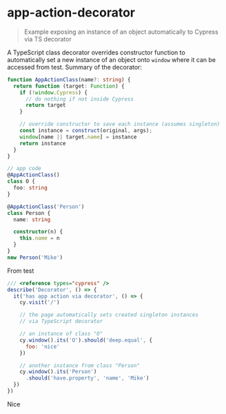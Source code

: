 # app-action-decorator
> Example exposing an instance of an object automatically to Cypress via TS decorator

A TypeScript class decorator overrides constructor function to automatically set a new instance of an object onto `window` where it can be accessed from test. Summary of the decorator:

```ts
function AppActionClass(name?: string) {
  return function (target: Function) {
    if (!window.Cypress) {
      // do nothing if not inside Cypress
      return target
    }

    // override constructor to save each instance (assumes singleton)
    const instance = construct(original, args);
    window[name || target.name] = instance
    return instance
  }
}

// app code
@AppActionClass()
class O {
  foo: string
}

@AppActionClass('Person')
class Person {
  name: string

  constructor(n) {
    this.name = n
  }
}
new Person('Mike')
```

From test

```js
/// <reference types="cypress" />
describe('Decorator', () => {
  it('has app action via decorator', () => {
    cy.visit('/')

    // the page automatically sets created singleton instances
    // via TypeScript decorator

    // an instance of class "O"
    cy.window().its('O').should('deep.equal', {
      foo: 'nice'
    })

    // another instance from class "Person"
    cy.window().its('Person')
      .should('have.property', 'name', 'Mike')
  })
})
```

Nice
